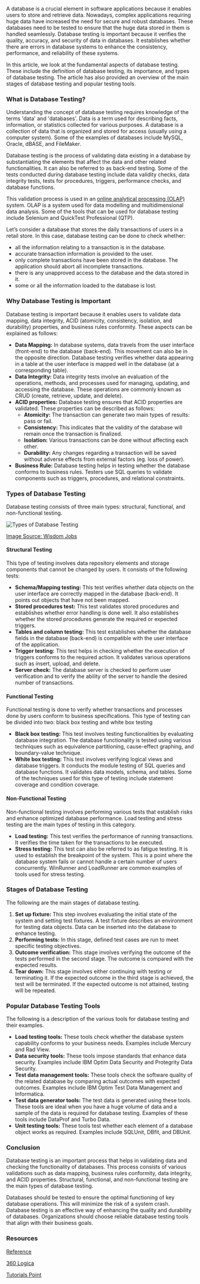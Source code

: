 A database is a crucial element in software applications because it enables users to store and retrieve data. Nowadays, complex applications requiring huge data have increased the need for secure and robust databases. These databases need to be tested to ensure that the huge data stored in them is handled seamlessly. Database testing is important because it verifies the quality, accuracy, and security of data in databases. It establishes whether there are errors in database systems to enhance the consistency, performance, and reliability of these systems. 

In this article, we look at the fundamental aspects of database testing. These include the definition of database testing, its importance, and types of database testing. The article has also provided an overview of the main stages of database testing and popular testing tools.

### What is Database Testing?
Understanding the concept of database testing requires knowledge of the terms 'data' and 'databases'. Data is a term used for describing facts, information, or statistics collected for various purposes. A database is a collection of data that is organized and stored for access (usually using a computer system). Some of the examples of databases include MySQL, Oracle, dBASE, and FileMaker. 

Database testing is the process of validating data existing in a database by substantiating the elements that affect the data and other related functionalities. It can also be referred to as back-end testing. Some of the tests conducted during database testing include data validity checks, data integrity tests, tests for procedures, triggers, performance checks, and database functions.

This validation process is used in an [online analytical processing (OLAP)](https://en.wikipedia.org/wiki/Online_analytical_processing) system. OLAP is a system used for data modelling and multidimensional data analysis. Some of the tools that can be used for database testing include Selenium and QuickTest Professional (QTP). 

Let’s consider a database that stores the daily transactions of users in a retail store. In this case, database testing can be done to check whether:
* all the information relating to a transaction is in the database. 
* accurate transaction information is provided to the user.
* only complete transactions have been stored in the database. The application should abort all incomplete transactions.
* there is any unapproved access to the database and the data stored in it. 
* some or all the information loaded to the database is lost.

### Why Database Testing is Important
Database testing is important because it enables users to validate data mapping, data integrity, ACID (atomicity, consistency, isolation, and durability) properties, and business rules conformity. These aspects can be explained as follows:
* **Data Mapping:** In database systems, data travels from the user interface (front-end) to the database (back-end). This movement can also be in the opposite direction. Database testing verifies whether data appearing in a table at the user interface is mapped well in the database (at a corresponding table).
* **Data Integrity:** Data integrity tests involve an evaluation of the operations, methods, and processes used for managing, updating, and accessing the database. These operations are commonly known as CRUD (create, retrieve, update, and delete).
* **ACID properties:** Database testing ensures that ACID properties are validated. These properties can be described as follows:
    * **Atomicity:** The transaction can generate two main types of results: pass or fail.
    * **Consistency:** This indicates that the validity of the database will remain once the transaction is finalized.
    * **Isolation:** Various transactions can be done without affecting each other. 
    * **Durability:** Any changes regarding a transaction will be saved without adverse effects from external factors (eg. loss of power). 
* **Business Rule:** Database testing helps in testing whether the database conforms to business rules. Testers use SQL queries to validate components such as triggers, procedures, and relational constraints. 
  
### Types of Database Testing
Database testing consists of three main types: structural, functional, and non-functional testing. 

![Types of Database Testing](/engineering-education/an-overview-of-database-testing/types-of-database-testing.jpg)

[Image Source: Wisdom Jobs](https://www.wisdomjobs.com/userfiles/testingtypes.PNG)

#### Structural Testing
This type of testing involves data repository elements and storage components that cannot be changed by users. It consists of the following tests:
* **Schema/Mapping testing:** This test verifies whether data objects on the user interface are correctly mapped in the database (back-end). It points out objects that have not been mapped. 
* **Stored procedures test:** This test validates stored procedures and establishes whether error handling is done well. It also establishes whether the stored procedures generate the required or expected triggers. 
* **Tables and column testing:** This test establishes whether the database fields in the database (back-end) is compatible with the user interface of the application. 
* **Trigger testing:** This test helps in checking whether the execution of triggers conforms to the required action. It validates various operations such as insert, upload, and delete. 
* **Server check:** The database server is checked to perform user verification and to verify the ability of the server to handle the desired number of transactions. 
  
#### Functional Testing
Functional testing is done to verify whether transactions and processes done by users conform to business specifications. This type of testing can be divided into two: black box testing and white box testing
* **Black box testing:** This test involves testing functionalities by evaluating database integration. The database functionality is tested using various techniques such as equivalence partitioning, cause-effect graphing, and boundary-value technique. 
* **White box testing:** This test involves verifying logical views and database triggers. It conducts the module testing of SQL queries and database functions. It validates data models, schema, and tables. Some of the techniques used for this type of testing include statement coverage and condition coverage. 

#### Non-Functional Testing
Non-functional testing involves performing various tests that establish risks and enhance optimized database performance. Load testing and stress testing are the main types of testing in this category.
* **Load testing:** This test verifies the performance of running transactions. It verifies the time taken for the transactions to be executed. 
* **Stress testing:** This test can also be referred to as fatigue testing. It is used to establish the breakpoint of the system. This is a point where the database system fails or cannot handle a certain number of users concurrently. WinRunner and LoadRunner are common examples of tools used for stress testing. 
  
### Stages of Database Testing
The following are the main stages of database testing.
1. **Set up fixture:** This step involves evaluating the initial state of the system and setting test fixtures. A test fixture describes an environment for testing data objects. Data can be inserted into the database to enhance testing.
2. **Performing tests:** In this stage, defined test cases are run to meet specific testing objectives. 
3. **Outcome verification:** This stage involves verifying the outcome of the tests performed in the second stage. The outcome is compared with the expected results. 
4. **Tear down:** This stage involves either continuing with testing or terminating it. If the expected outcome in the third stage is achieved, the test will be terminated. If the expected outcome is not attained, testing will be repeated. 
   
### Popular Database Testing Tools
The following is a description of the various tools for database testing and their examples. 
* **Load testing tools:** These tools check whether the database system capability conforms to your business needs. Examples include Mercury and Rad View.
* **Data security tools:** These tools impose standards that enhance data security. Examples include IBM Optim Data Security and Protegrity Data Security. 
* **Test data management tools:** These tools check the software quality of the related database by comparing actual outcomes with expected outcomes. Examples include IBM Optim Test Data Management and Informatica.
* **Test data generator tools:** The test data is generated using these tools. These tools are ideal when you have a huge volume of data and a sample of the data is required for database testing. Examples of these tools include DataProf and Turbo Data. 
* **Unit testing tools:** These tools test whether each element of a database object works as required. Examples include SQLUnit, DBfit, and DBUnit. 
  
### Conclusion
Database testing is an important process that helps in validating data and checking the functionality of databases. This process consists of various validations such as data mapping, business rules conformity, data integrity, and ACID properties. Structural, functional, and non-functional testing are the main types of database testing. 

Databases should be tested to ensure the optimal functioning of key database operations. This will minimize the risk of a system crash. Database testing is an effective way of enhancing the quality and durability of databases. Organizations should choose reliable database testing tools that align with their business goals. 

### Resources 

[Reference](https://www.reference.com/world-view/databases-important-f0fe51a39eb47be0)

[360 Logica](https://www.360logica.com/blog/what-is-database-testing/)

[Tutorials Point](https://www.tutorialspoint.com/database_testing/database_testing_scenarios.htm)


